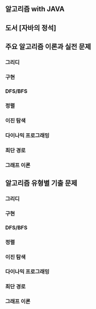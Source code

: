 ## 알고리즘 with JAVA
## 도서 [자바의 정석] 

## 주요 알고리즘 이론과 실전 문제
### 그리디
### 구현
### DFS/BFS
### 정렬
### 이진 탐색
### 다이나믹 프로그래밍
### 최단 경로
### 그래프 이론

## 알고리즘 유형별 기출 문제
### 그리디
### 구현
### DFS/BFS
### 정렬
### 이진 탐색
### 다이나믹 프로그래밍
### 최단 경로
### 그래프 이론

